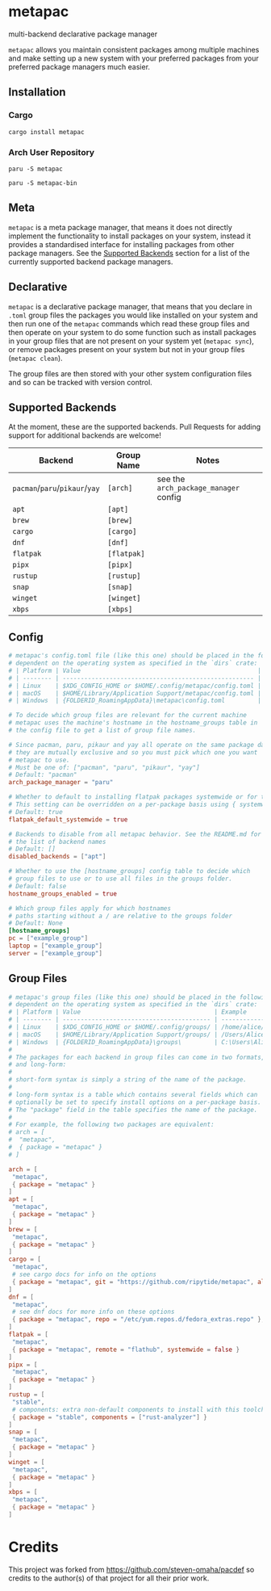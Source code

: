 # metapac

multi-backend declarative package manager

`metapac` allows you maintain consistent packages among multiple machines
and make setting up a new system with your preferred packages from your
preferred package managers much easier.

## Installation

### Cargo

```shell
cargo install metapac
```

### Arch User Repository

```shell
paru -S metapac
```

```shell
paru -S metapac-bin
```

## Meta

`metapac` is a meta package manager, that means it does not directly
implement the functionality to install packages on your system, instead it
provides a standardised interface for installing packages from other
package managers. See the [Supported Backends](#supported-backends) section
for a list of the currently supported backend package managers.

## Declarative

`metapac` is a declarative package manager, that means that you declare in
`.toml` group files the packages you would like installed on your system
and then run one of the `metapac` commands which read these group files and
then operate on your system to do some function such as install packages in
your group files that are not present on your system yet (`metapac sync`),
or remove packages present on your system but not in your group files
(`metapac clean`).

The group files are then stored with your other system configuration files
and so can be tracked with version control.

## Supported Backends

At the moment, these are the supported backends. Pull Requests for adding
support for additional backends are welcome!

| Backend                        | Group Name  | Notes                                 |
| ------------------------------ | ----------- | ------------------------------------- |
| `pacman`/`paru`/`pikaur`/`yay` | `[arch]`    | see the `arch_package_manager` config |
| `apt`                          | `[apt]`     |                                       |
| `brew`                         | `[brew]`    |                                       |
| `cargo`                        | `[cargo]`   |                                       |
| `dnf`                          | `[dnf]`     |                                       |
| `flatpak`                      | `[flatpak]` |                                       |
| `pipx`                         | `[pipx]`    |                                       |
| `rustup`                       | `[rustup]`  |                                       |
| `snap`                         | `[snap]`    |                                       |
| `winget`                       | `[winget]`  |                                       |
| `xbps`                         | `[xbps]`    |                                       |

## Config

```toml
# metapac's config.toml file (like this one) should be placed in the following location
# dependent on the operating system as specified in the `dirs` crate:
# | Platform | Value                                                 | Example                                                      |
# | -------- | ----------------------------------------------------- | ------------------------------------------------------------ |
# | Linux    | $XDG_CONFIG_HOME or $HOME/.config/metapac/config.toml | /home/alice/.config/metapac/config.toml                      |
# | macOS    | $HOME/Library/Application Support/metapac/config.toml | /Users/Alice/Library/Application Support/metapac/config.toml |
# | Windows  | {FOLDERID_RoamingAppData}\metapac\config.toml         | C:\Users\Alice\AppData\Roaming\metapac\config.toml           |

# To decide which group files are relevant for the current machine
# metapac uses the machine's hostname in the hostname_groups table in
# the config file to get a list of group file names.

# Since pacman, paru, pikaur and yay all operate on the same package database
# they are mutually exclusive and so you must pick which one you want
# metapac to use.
# Must be one of: ["pacman", "paru", "pikaur", "yay"]
# Default: "pacman"
arch_package_manager = "paru"

# Whether to default to installing flatpak packages systemwide or for the current user.
# This setting can be overridden on a per-package basis using { systemwide = false|true }.
# Default: true
flatpak_default_systemwide = true

# Backends to disable from all metapac behavior. See the README.md for
# the list of backend names
# Default: []
disabled_backends = ["apt"]

# Whether to use the [hostname_groups] config table to decide which
# group files to use or to use all files in the groups folder.
# Default: false
hostname_groups_enabled = true

# Which group files apply for which hostnames
# paths starting without a / are relative to the groups folder
# Default: None
[hostname_groups]
pc = ["example_group"]
laptop = ["example_group"]
server = ["example_group"]
```

## Group Files

```toml
# metapac's group files (like this one) should be placed in the following location
# dependent on the operating system as specified in the `dirs` crate:
# | Platform | Value                                     | Example                                                  |
# | -------- | ----------------------------------------- | -------------------------------------------------------- |
# | Linux    | $XDG_CONFIG_HOME or $HOME/.config/groups/ | /home/alice/.config/metapac/groups/                      |
# | macOS    | $HOME/Library/Application Support/groups/ | /Users/Alice/Library/Application Support/metapac/groups/ |
# | Windows  | {FOLDERID_RoamingAppData}\groups\         | C:\Users\Alice\AppData\Roaming\metapac\groups\           |
#
# The packages for each backend in group files can come in two formats, short-form
# and long-form:
#
# short-form syntax is simply a string of the name of the package.
#
# long-form syntax is a table which contains several fields which can
# optionally be set to specify install options on a per-package basis.
# The "package" field in the table specifies the name of the package.
#
# For example, the following two packages are equivalent:
# arch = [
#  "metapac",
#  { package = "metapac" }
# ]

arch = [
 "metapac",
 { package = "metapac" }
]
apt = [
 "metapac",
 { package = "metapac" }
]
brew = [
 "metapac",
 { package = "metapac" }
]
cargo = [
 "metapac",
 # see cargo docs for info on the options
 { package = "metapac", git = "https://github.com/ripytide/metapac", all_features = true, no_default_features = false, features = [ "feature1", ] },
]
dnf = [
 "metapac",
 # see dnf docs for more info on these options
 { package = "metapac", repo = "/etc/yum.repos.d/fedora_extras.repo" },
]
flatpak = [
 "metapac",
 { package = "metapac", remote = "flathub", systemwide = false }
]
pipx = [
 "metapac",
 { package = "metapac" }
]
rustup = [
 "stable",
 # components: extra non-default components to install with this toolchain
 { package = "stable", components = ["rust-analyzer"] }
]
snap = [
 "metapac",
 { package = "metapac" }
]
winget = [
 "metapac",
 { package = "metapac" }
]
xbps = [
 "metapac",
 { package = "metapac" }
]
```

# Credits

This project was forked from <https://github.com/steven-omaha/pacdef> so
credits to the author(s) of that project for all their prior work.

